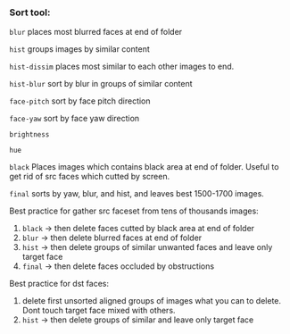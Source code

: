 ### **Sort tool**:

`blur` places most blurred faces at end of folder

`hist` groups images by similar content

`hist-dissim` places most similar to each other images to end.

`hist-blur` sort by blur in groups of similar content

`face-pitch` sort by face pitch direction

`face-yaw` sort by face yaw direction

`brightness` 

`hue`

`black` Places images which contains black area at end of folder. Useful to get rid of src faces which cutted by screen.

`final` sorts by yaw, blur, and hist, and leaves best 1500-1700 images.

Best practice for gather src faceset from tens of thousands images:

1) `black` -> then delete faces cutted by black area at end of folder
2) `blur` -> then delete blurred faces at end of folder
3) `hist` -> then delete groups of similar unwanted faces and leave only target face
4) `final` -> then delete faces occluded by obstructions

Best practice for dst faces:

1) delete first unsorted aligned groups of images what you can to delete. Dont touch target face mixed with others.
2) `hist` -> then delete groups of similar and leave only target face
